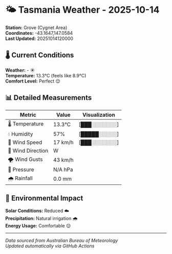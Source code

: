 # 🌤️ Tasmania Weather - 2025-10-14

**Station:** Grove (Cygnet Area)  
**Coordinates:** -43.1647,147.0584  
**Last Updated:** 20251014120000

## 🌡️ Current Conditions

**Weather:** - ☀️  
**Temperature:** 13.3°C (feels like 8.9°C)  
**Comfort Level:** Perfect 😌

## 📊 Detailed Measurements

| Metric | Value | Visualization |
|--------|-------|---------------|
| 🌡️ Temperature | 13.3°C | [███░░░░░░░] |
| 💧 Humidity | 57% | [█████░░░░░] |
| 💨 Wind Speed | 17 km/h | [███░░░░░░░] |
| 🧭 Wind Direction | W | |
| 🌪️ Wind Gusts | 43 km/h | |
| 🔽 Pressure | N/A hPa | |
| 🌧️ Rainfall | 0.0 mm | |

## 🌱 Environmental Impact

**Solar Conditions:** Reduced ☁️  
**Precipitation:** Natural irrigation 🌧️  
**Energy Usage:** Comfortable 😌

---
*Data sourced from Australian Bureau of Meteorology*  
*Updated automatically via GitHub Actions*
